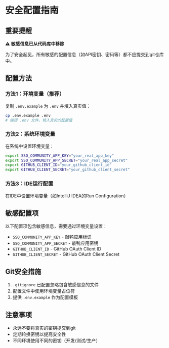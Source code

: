# 安全配置指南

## 重要提醒

⚠️ **敏感信息已从代码库中移除**

为了安全起见，所有敏感的配置信息（如API密钥、密码等）都不应提交到git仓库中。

## 配置方法

### 方法1：环境变量（推荐）

复制 `.env.example` 为 `.env` 并填入真实值：

```bash
cp .env.example .env
# 编辑 .env 文件，填入真实的配置值
```

### 方法2：系统环境变量

在系统中设置环境变量：

```bash
export SSO_COMMUNITY_APP_KEY="your_real_app_key"
export SSO_COMMUNITY_APP_SECRET="your_real_app_secret"
export GITHUB_CLIENT_ID="your_github_client_id"
export GITHUB_CLIENT_SECRET="your_github_client_secret"
```

### 方法3：IDE运行配置

在IDE中设置环境变量（如IntelliJ IDEA的Run Configuration）

## 敏感配置项

以下配置项包含敏感信息，需要通过环境变量设置：

- `SSO_COMMUNITY_APP_KEY` - 敲鸭应用标识
- `SSO_COMMUNITY_APP_SECRET` - 敲鸭应用密钥  
- `GITHUB_CLIENT_ID` - GitHub OAuth Client ID
- `GITHUB_CLIENT_SECRET` - GitHub OAuth Client Secret

## Git安全措施

1. `.gitignore` 已配置忽略包含敏感信息的文件
2. 配置文件中使用环境变量占位符
3. 提供 `.env.example` 作为配置模板

## 注意事项

- 永远不要将真实的密钥提交到git
- 定期轮换密钥以提高安全性
- 不同环境使用不同的密钥（开发/测试/生产）